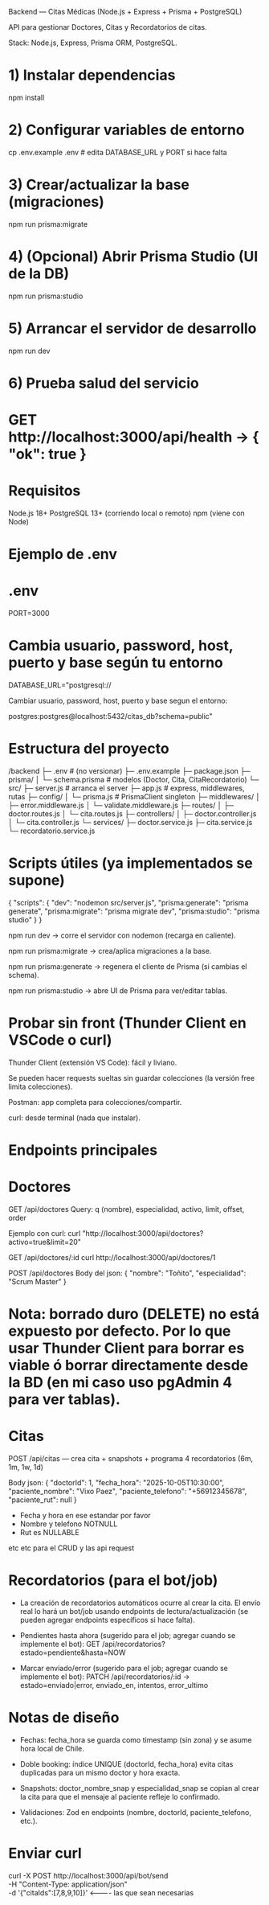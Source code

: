 Backend — Citas Médicas (Node.js + Express + Prisma + PostgreSQL)

API para gestionar Doctores, Citas y Recordatorios de citas.

Stack: Node.js, Express, Prisma ORM, PostgreSQL.

# 1) Instalar dependencias
npm install

# 2) Configurar variables de entorno
cp .env.example .env   # edita DATABASE_URL y PORT si hace falta

# 3) Crear/actualizar la base (migraciones)
npm run prisma:migrate

# 4) (Opcional) Abrir Prisma Studio (UI de la DB)
npm run prisma:studio

# 5) Arrancar el servidor de desarrollo
npm run dev

# 6) Prueba salud del servicio
# GET http://localhost:3000/api/health  -> { "ok": true }


# Requisitos

Node.js 18+
PostgreSQL 13+ (corriendo local o remoto)
npm (viene con Node)

# Ejemplo de .env
# .env
PORT=3000

# Cambia usuario, password, host, puerto y base según tu entorno

DATABASE_URL="postgresql://

Cambiar usuario, password, host, puerto y base segun el entorno:

postgres:postgres@localhost:5432/citas_db?schema=public"


# Estructura del proyecto

/backend
├─ .env                      # (no versionar)
├─ .env.example
├─ package.json
├─ prisma/
│  └─ schema.prisma          # modelos (Doctor, Cita, CitaRecordatorio)
└─ src/
   ├─ server.js              # arranca el server
   ├─ app.js                 # express, middlewares, rutas
   ├─ config/
   │  └─ prisma.js           # PrismaClient singleton
   ├─ middlewares/
   │  ├─ error.middleware.js
   │  └─ validate.middleware.js
   ├─ routes/
   │  ├─ doctor.routes.js
   │  └─ cita.routes.js
   ├─ controllers/
   │  ├─ doctor.controller.js
   │  └─ cita.controller.js
   └─ services/
      ├─ doctor.service.js
      ├─ cita.service.js
      └─ recordatorio.service.js



# Scripts útiles (ya implementados se supone)

{
  "scripts": {
    "dev": "nodemon src/server.js",
    "prisma:generate": "prisma generate",
    "prisma:migrate": "prisma migrate dev",
    "prisma:studio": "prisma studio"
  }
}

npm run dev → corre el servidor con nodemon (recarga en caliente).

npm run prisma:migrate → crea/aplica migraciones a la base.

npm run prisma:generate → regenera el cliente de Prisma (si cambias el schema).

npm run prisma:studio → abre UI de Prisma para ver/editar tablas.




# Probar sin front (Thunder Client en VSCode o curl)

Thunder Client (extensión VS Code): fácil y liviano.

Se pueden hacer requests sueltas sin guardar colecciones (la versión free limita colecciones).

Postman: app completa para colecciones/compartir.

curl: desde terminal (nada que instalar).

# Endpoints principales
# Doctores

GET /api/doctores
Query: q (nombre), especialidad, activo, limit, offset, order

Ejemplo con curl:
curl "http://localhost:3000/api/doctores?activo=true&limit=20"


GET /api/doctores/:id
curl http://localhost:3000/api/doctores/1


POST /api/doctores
Body del json:
{ "nombre": "Toñito", "especialidad": "Scrum Master" }

# Nota: borrado duro (DELETE) no está expuesto por defecto. Por lo que usar Thunder Client para borrar es viable ó borrar directamente desde la BD (en mi caso uso pgAdmin 4 para ver tablas).


# Citas
POST /api/citas — crea cita + snapshots + programa 4 recordatorios (6m, 1m, 1w, 1d)

Body json:
{
  "doctorId": 1,
  "fecha_hora": "2025-10-05T10:30:00",
  "paciente_nombre": "Vixo Paez",
  "paciente_telefono": "+56912345678",
  "paciente_rut": null
}

- Fecha y hora en ese estandar por favor
- Nombre y telefono NOTNULL
- Rut es NULLABLE

etc etc para el CRUD y las api request




# Recordatorios (para el bot/job)

- La creación de recordatorios automáticos ocurre al crear la cita.
El envío real lo hará un bot/job usando endpoints de lectura/actualización (se pueden agregar endpoints específicos si hace falta).

- Pendientes hasta ahora (sugerido para el job; agregar cuando se implemente el bot):
GET /api/recordatorios?estado=pendiente&hasta=NOW

- Marcar enviado/error (sugerido para el job; agregar cuando se implemente el bot):
PATCH /api/recordatorios/:id → estado=enviado|error, enviado_en, intentos, error_ultimo




# Notas de diseño
- Fechas: fecha_hora se guarda como timestamp (sin zona) y se asume hora local de Chile.

- Doble booking: índice UNIQUE (doctorId, fecha_hora) evita citas duplicadas para un mismo doctor y hora exacta.

- Snapshots: doctor_nombre_snap y especialidad_snap se copian al crear la cita para que el mensaje al paciente refleje lo confirmado.

- Validaciones: Zod en endpoints (nombre, doctorId, paciente_telefono, etc.).



# Enviar curl

curl -X POST http://localhost:3000/api/bot/send \
  -H "Content-Type: application/json" \
  -d '{"citaIds":[7,8,9,10]}'    <---- las que sean necesarias


